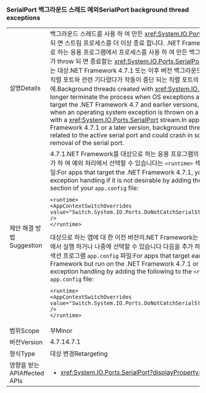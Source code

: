 ### <a name="serialport-background-thread-exceptions"></a><span data-ttu-id="3854e-101">SerialPort 백그라운드 스레드 예외</span><span class="sxs-lookup"><span data-stu-id="3854e-101">SerialPort background thread exceptions</span></span>

|   |   |
|---|---|
|<span data-ttu-id="3854e-102">설명</span><span class="sxs-lookup"><span data-stu-id="3854e-102">Details</span></span>|<span data-ttu-id="3854e-103">백그라운드 스레드를 사용 하 여 만든 <xref:System.IO.Ports.SerialPort> OS 예외가 throw 되 면 스트림 프로세스를 더 이상 종료 합니다. .NET Framework 4.7 및 이전 버전을 대상으로 하는 응용 프로그램에서 프로세스를 사용 하 여 만든 백그라운드 스레드는 운영 체제 예외가 throw 되 면 종료할는 <xref:System.IO.Ports.SerialPort> 스트림 합니다. 응용 프로그램에는 대상.NET Framework 4.7.1 또는 이후 버전 백그라운드 스레드 OS 이벤트에 대 한 활성 직렬 포트와 관련 기다렸다가 작동이 중단 되는 직렬 포트의 급격 한 제거 같은 일부 경우에.</span><span class="sxs-lookup"><span data-stu-id="3854e-103">Background threads created with <xref:System.IO.Ports.SerialPort> streams no longer terminate the process when OS exceptions are thrown.In applications that target the .NET Framework 4.7 and earlier versions, a process is terminated when an operating system exception is thrown on a background thread created with a <xref:System.IO.Ports.SerialPort> stream.In applications that target the .NET Framework 4.7.1 or a later version, background threads wait for OS events related to the active serial port and could crash in some cases, such as sudden removal of the serial port.</span></span>|
|<span data-ttu-id="3854e-104">제안 해결 방법</span><span class="sxs-lookup"><span data-stu-id="3854e-104">Suggestion</span></span>|<span data-ttu-id="3854e-105">4.7.1.NET Framework를 대상으로 하는 응용 프로그램의 경우이 필요 없는 경우 다음을 추가 하 여 예외 처리에서 선택할 수 있습니다는 <code>&lt;runtime&gt;</code> 섹션 프로그램 <code>app.config</code> 파일:</span><span class="sxs-lookup"><span data-stu-id="3854e-105">For apps that target the .NET Framework 4.7.1, you can opt out of the exception handling if it is not desirable by adding the following to the <code>&lt;runtime&gt;</code> section of your <code>app.config</code> file:</span></span><pre><code class="language-xml">&lt;runtime&gt;&#13;&#10;&lt;AppContextSwitchOverrides value=&quot;Switch.System.IO.Ports.DoNotCatchSerialStreamThreadExceptions=true&quot; /&gt;&#13;&#10;&lt;/runtime&gt;&#13;&#10;</code></pre><span data-ttu-id="3854e-106">대상으로 하는 앱에 대 한 이전 버전의.NET Framework는 하지만 4.7.1.NET Framework에서 실행 하거나 나중에 선택할 수 있습니다 다음을 추가 하 여 처리 하는 예외는 <code>&lt;runtime&gt;</code> 섹션 프로그램 <code>app.config</code> 파일:</span><span class="sxs-lookup"><span data-stu-id="3854e-106">For apps that target earlier versions of the .NET Framework but run on the .NET Framework 4.7.1 or later, you can opt in to the exception handling by adding the following to the <code>&lt;runtime&gt;</code> section of your <code>app.config</code> file:</span></span><pre><code class="language-xml">&lt;runtime&gt;&#13;&#10;&lt;AppContextSwitchOverrides value=&quot;Switch.System.IO.Ports.DoNotCatchSerialStreamThreadExceptions=false&quot; /&gt;&#13;&#10;&lt;/runtime&gt;&#13;&#10;</code></pre>|
|<span data-ttu-id="3854e-107">범위</span><span class="sxs-lookup"><span data-stu-id="3854e-107">Scope</span></span>|<span data-ttu-id="3854e-108">부</span><span class="sxs-lookup"><span data-stu-id="3854e-108">Minor</span></span>|
|<span data-ttu-id="3854e-109">버전</span><span class="sxs-lookup"><span data-stu-id="3854e-109">Version</span></span>|<span data-ttu-id="3854e-110">4.7.1</span><span class="sxs-lookup"><span data-stu-id="3854e-110">4.7.1</span></span>|
|<span data-ttu-id="3854e-111">형식</span><span class="sxs-lookup"><span data-stu-id="3854e-111">Type</span></span>|<span data-ttu-id="3854e-112">대상 변경</span><span class="sxs-lookup"><span data-stu-id="3854e-112">Retargeting</span></span>|
|<span data-ttu-id="3854e-113">영향을 받는 API</span><span class="sxs-lookup"><span data-stu-id="3854e-113">Affected APIs</span></span>|<ul><li><xref:System.IO.Ports.SerialPort?displayProperty=nameWithType></li></ul>|

